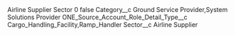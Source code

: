 <?xml version="1.0" encoding="UTF-8"?>
<CustomMetadata xmlns="http://soap.sforce.com/2006/04/metadata" xmlns:xsi="http://www.w3.org/2001/XMLSchema-instance" xmlns:xsd="http://www.w3.org/2001/XMLSchema">
    <label>Airline Supplier Sector 0</label>
    <protected>false</protected>
    <values>
        <field>Category__c</field>
        <value xsi:type="xsd:string">Ground Service Provider,System Solutions Provider</value>
    </values>
    <values>
        <field>ONE_Source_Account_Role_Detail_Type__c</field>
        <value xsi:type="xsd:string">Cargo_Handling_Facility,Ramp_Handler</value>
    </values>
    <values>
        <field>Sector__c</field>
        <value xsi:type="xsd:string">Airline Supplier</value>
    </values>
</CustomMetadata>
